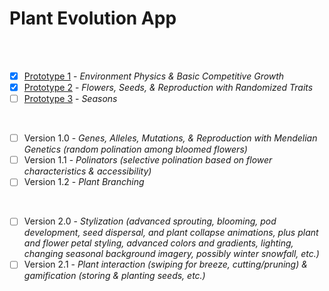 # Plant Evolution App

<br>
<br>

- [X] [Prototype 1](https://github.com/matthewmain/plant_evolution_app/tree/master/prototype_1) - _Environment Physics & Basic Competitive Growth_  
- [X] [Prototype 2](https://github.com/matthewmain/plant_evolution_app/tree/master/prototype_2) - _Flowers, Seeds, & Reproduction with Randomized Traits_  
- [ ] [Prototype 3](https://github.com/matthewmain/plant_evolution_app/tree/master/prototype_3) - _Seasons_

<br>

- [ ] Version 1.0 - _Genes, Alleles, Mutations, & Reproduction with Mendelian Genetics (random polination among bloomed flowers)_
- [ ] Version 1.1 - _Polinators (selective polination based on flower characteristics & accessibility)_
- [ ] Version 1.2 - _Plant Branching_

<br>

- [ ] Version 2.0 - _Stylization (advanced sprouting, blooming, pod development, seed dispersal, and plant collapse animations, plus plant and flower petal styling, advanced colors and gradients, lighting, changing seasonal background imagery, possibly winter snowfall, etc.)_ 
- [ ] Version 2.1 - _Plant interaction (swiping for breeze, cutting/pruning) & gamification (storing & planting seeds, etc.)_

<br>
<br>
<br>
